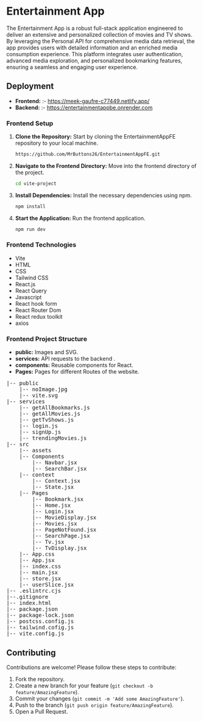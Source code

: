 # Entertainment App

The Entertainment App is a robust full-stack application engineered to deliver an extensive and personalized collection of movies and TV shows. By leveraging the Personal API for comprehensive media data retrieval, the app provides users with detailed information and an enriched media consumption experience. This platform integrates user authentication, advanced media exploration, and personalized bookmarking features, ensuring a seamless and engaging user experience.

## Deployment

- **Frontend:** :- https://meek-gaufre-c77449.netlify.app/
- **Backend:** :- https://entertainmentappbe.onrender.com

### Frontend Setup

1. **Clone the Repository:** Start by cloning the EntertainmentAppFE repository to your local machine.

   ```sh
   https://github.com/MrButtons26/EntertainmentAppFE.git
   ```
2. **Navigate to the Frontend Directory:** Move into the frontend directory of the project.

   ```sh
   cd vite-project
   ```
   
3. **Install Dependencies:** Install the necessary dependencies using npm.

   ```sh
   npm install
   ```

4. **Start the Application:** Run the frontend application.

   ```sh
   npm run dev
   ```

### Frontend Technologies 

- Vite
- HTML
- CSS
- Tailwind CSS
- React.js
- React Query
- Javascript
- React hook form
- React Router Dom
- React redux toolkit
- axios
  
### Frontend Project Structure

- **public:** Images and SVG.
- **services:** API requests to the backend .
- **components:** Reusable components for React.
- **Pages:** Pages for different Routes of the website.

<pre>
|-- public
    |-- noImage.jpg
    |-- vite.svg
|-- services
    |-- getAllBookmarks.js
    |-- getAllMovies.js
    |-- getTvShows.js
    |-- login.js
    |-- signUp.js
    |-- trendingMovies.js
|-- src
    |-- assets 
    |-- Components
        |-- Navbar.jsx  
        |-- SearchBar.jsx  
    |-- context
        |-- Context.jsx
        |-- State.jsx
    |-- Pages
        |-- Bookmark.jsx
        |-- Home.jsx
        |-- Login.jsx
        |-- MovieDisplay.jsx
        |-- Movies.jsx
        |-- PageNotFound.jsx
        |-- SearchPage.jsx
        |-- Tv.jsx
        |-- TvDisplay.jsx
    |-- App.css
    |-- App.jsx 
    |-- index.css
    |-- main.jsx 
    |-- store.jsx
    |-- userSlice.jsx
|-- .eslintrc.cjs
|--.gitignore
|-- index.html
|-- package.json
|-- package-lock.json
|-- postcss.config.js
|-- tailwind.cofig.js
|-- vite.config.js 
</pre>

## Contributing

Contributions are welcome! Please follow these steps to contribute:

1. Fork the repository.
2. Create a new branch for your feature (`git checkout -b feature/AmazingFeature`).
3. Commit your changes (`git commit -m 'Add some AmazingFeature'`).
4. Push to the branch (`git push origin feature/AmazingFeature`).
5. Open a Pull Request.
